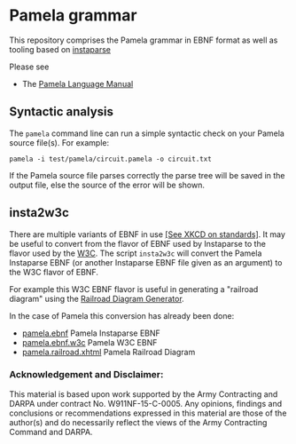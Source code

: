 Pamela grammar
==============

This repository comprises the Pamela grammar in EBNF format
as well as tooling based on [instaparse](https://github.com/Engelberg/instaparse)

Please see
* The [Pamela Language Manual](PAMELA.md)

## Syntactic analysis

The `pamela` command line can run a simple syntactic check on your Pamela source file(s). For example:

```
pamela -i test/pamela/circuit.pamela -o circuit.txt
```

If the Pamela source file parses correctly the parse tree will
be saved in the output file, else the source of the error
will be shown.

## insta2w3c

There are multiple variants of EBNF in use [[See XKCD on standards]](https://xkcd.com/927/).  It may be useful to convert from the flavor of EBNF used by
Instaparse to the flavor used by the [W3C](https://www.w3.org/TR/xquery/#EBNFNotation). The script `insta2w3c` will convert the Pamela Instaparse EBNF
(or another Instaparse EBNF file given as an argument)
to the W3C flavor of EBNF.

For example this W3C EBNF flavor is useful in generating
a "railroad diagram" using the
[Railroad Diagram Generator](http://www.bottlecaps.de/rr/ui).

In the case of Pamela this conversion has already been done:

* [pamela.ebnf](../resources/public/pamela.ebnf) Pamela Instaparse EBNF
* [pamela.ebnf.w3c](../resources/public/pamela.ebnf.w3c) Pamela W3C EBNF
* [pamela.railroad.xhtml](../resources/public/pamela.railroad.xhtml) Pamela Railroad Diagram

### Acknowledgement and Disclaimer:
This material is based upon work supported by the Army Contracting
and DARPA under contract No. W911NF-15-C-0005.
Any opinions, findings and conclusions or recommendations expressed
in this material are those of the author(s) and do necessarily reflect the
views of the Army Contracting Command and DARPA.
